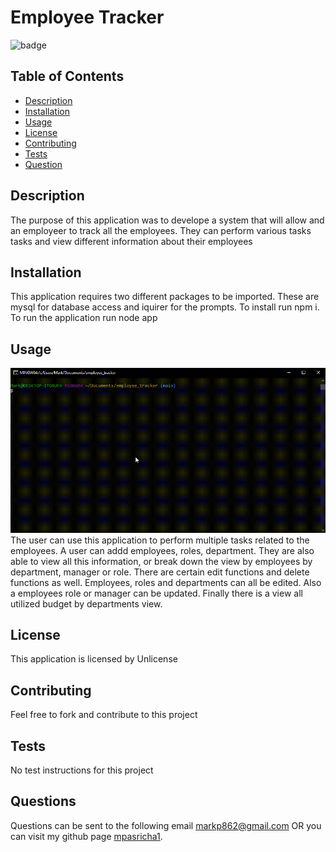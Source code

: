 # Employee Tracker
![badge](https://img.shields.io/badge/License-Unlicense-blue)

## Table of Contents 
* [Description](#description)
* [Installation](#installation)
* [Usage](#usage)
* [License](#license)
* [Contributing](#contributing)
* [Tests](#tests)
* [Question](#questions)

## Description
The purpose of this application was to develope a system that will allow and an employeer to track all the employees. They can perform various tasks tasks and view different information about their employees
## Installation
This application requires two different packages to be imported. These are mysql for database access and iquirer for the prompts. To install run npm i. To run the application run node app
## Usage 
![Walkthrough](/screenshots/screen-capture.gif)
The user can use this application to perform multiple tasks related to the employees. A user can addd employees, roles, department. They are also able to view all this information, or break down the view by employees by department, manager or role. There are certain edit functions and delete functions as well. Employees, roles and departments can all be edited. Also a employees role or manager can be updated. Finally there is a view all utilized budget by departments view. 
## License
This application is licensed by Unlicense
## Contributing
Feel free to fork and contribute to this project
## Tests
No test instructions for this project
## Questions
Questions can be sent to the following email markp862@gmail.com 
OR you can visit my github page [mpasricha1](https://github.com/mpasricha1).

